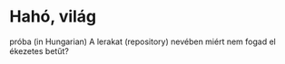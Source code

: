 # Hahó, világ
próba (in Hungarian)
A lerakat (repository) nevében miért nem fogad el ékezetes betűt?
